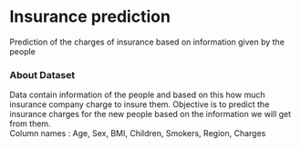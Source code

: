 
# Insurance prediction
Prediction of the charges of insurance based on information given by the people

### About Dataset

Data contain information of the people and based on this how much insurance company charge to insure them.
Objective is to predict the insurance charges for the new people based on the information we will get from them.<br>
Column names : Age, Sex, BMI, Children, Smokers, Region, Charges
